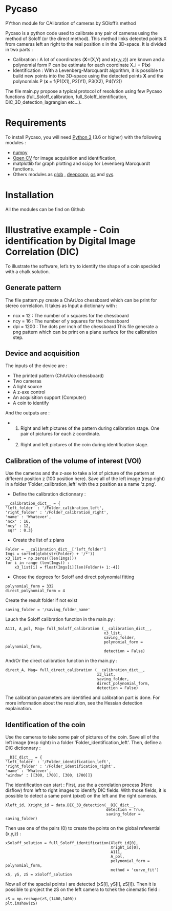 # Pycaso
PYthon module for CAlibration of cameras by SOloff’s method

Pycaso is a python code used to calibrate any pair of cameras using the method of Soloff (or the direct method). This method links detected points X from cameras left an right to the real position x in the 3D-space. It is divided in two parts :
- Calibration : A lot of coordinates (**X**=(X,Y) and **x**(x,y,z)) are known and a polynomial form P can be estimate for each coordinate X_i = P(**x**)
- Identification : With a Levenberg-Marcquardt algorithm, it is possible to build new points into the 3D-space using the detected points **X** and the polynomials P (**x** = f(P1(X1), P2(Y1), P3(X2), P4(Y2))


The file main.py propose a typical protocol of resolution using few Pycaso functions (full_Soloff_calibration, full_Soloff_identification, DIC_3D_detection_lagrangian etc...).

# Requirements
To install Pycaso, you will need [Python 3](https://www.python.org/downloads/) (3.6 or higher) with the following modules :
- [numpy](https://pypi.org/project/opencv-python/)
- [Open CV](https://matplotlib.org/) for image acquisition and identification, 
- matplotlib for graph plotting and scipy for Levenberg  Marcquardt  functions. 
- Others modules as [glob](https://docs.python.org/3/library/glob.html) , [deepcopy](https://docs.python.org/3/library/copy.html), [os](https://docs.python.org/3/library/os.html) and [sys](https://docs.python.org/3/library/sys.html). 

# Installation
All the modules can be find on Github

# Illustrative example - Coin identification by Digital Image Correlation (DIC)
To illustrate the software, let’s try to identify the shape of a coin speckled with
a chalk solution.

## Generate pattern
The file pattern.py create a ChArUco chessboard which can be print for stereo
correlation. It takes as Input a dictionary with :
- ncx = 12 : The number of x squares for the chessboard
- ncy = 16 : The number of y squares for the chessboard
- dpi = 1200 : The dots per inch of the chessboard
This file generate a png pattern which can be print on a plane surface for the calibration step.

## Device and acquisition
The inputs of the device are :
- The printed pattern (ChArUco chessboard)
- Two cameras
- A light source
- A z-axe control
- An acquisition support (Computer)
- A coin to identify

And the outputs are :
- 1) Right and left pictures of the pattern during calibration stage. One pair of
pictures for each z coordinate.
- 2) Right and left pictures of the coin during identification stage.

## Calibration of the volume of interest (VOI)
Use the cameras and the z-axe to take a lot of picture of the pattern at different position z (100 position here).
Save all of the left image (resp right) in a folder 'Folder_calibration_left' with the z position as a name 'z.png'.
- Define the calibration dictionnary :
```
__calibration_dict__ = {
'left_folder' : '/Folder_calibration_left',
'right_folder' : '/Folder_calibration_right',
'name' : 'Whatever',
'ncx' : 16,
'ncy' : 12,
 sqr' : 0.3}
 ```
 - Create the list of z plans
```
Folder = __calibration_dict__['left_folder']
Imgs = sorted(glob(str(Folder) + '/*'))
x3_list = np.zeros((len(Imgs)))
for i in range (len(Imgs)) :
    x3_list[i] = float(Imgs[i][len(Folder)+ 1:-4])
```

- Chose the degrees for Soloff and direct polynomial fitting
```
polynomial_form = 332
direct_polynomial_form = 4
```
Create the result folder if not exist
```
saving_folder = '/saving_folder_name'
```
Lauch the Soloff calibration function in the main.py :
```
A111, A_pol, Mag= full_Soloff_calibration (__calibration_dict__,
                                           x3_list,
                                           saving_folder,
                                           polynomial_form = polynomial_form,
                                           detection = False)
``` 
And/Or the direct calibration function in the main.py :
```
direct_A, Mag= full_direct_calibration (__calibration_dict__,
                                        x3_list,
                                        saving_folder,
                                        direct_polynomial_form,
                                        detection = False)
``` 
The calibration parameters are identified and calibration part is done. For more information about the resolution, see the Hessian detection explaination.

## Identification of the coin
Use the cameras to take some pair of pictures of the coin.
Save all of the left image (resp right) in a folder 'Folder_identification_left'. Then, define a DIC dictionnary :
```
__DIC_dict__ = {
'left_folder' : '/Folder_identification_left',
'right_folder' : '/Folder_identification_right',
'name' : 'Whatever',
'window' : [[300, 1700], [300, 1700]]}
```

The identification can start :
First, use the a correlation process (Here disflow) from left to right images to identify DIC fields. With those fields, it is possible to detect a same point (pixel) on the left and the right cameras.
```
Xleft_id, Xright_id = data.DIC_3D_detection(__DIC_dict__, 
	                                        detection = True,
	                                        saving_folder = saving_folder)
```
Then use one of the pairs (0) to create the points on the global referential (x,y,z) :
```
xSoloff_solution = full_Soloff_identification(Xleft_id[0],
                                              Xright_id[0],
                                              A111, 
                                              A_pol,
                                              polynomial_form = polynomial_form,
                                              method = 'curve_fit')       
xS, yS, zS = xSoloff_solution
```
Now all of the spacial points i are detected (xS[i], yS[i], zS[i]). 
Then it is possible to project the zS on the left camera to tchek the cinematic field :
```
zS = np.reshape(zS,(1400,1400))
plt.imshow(zS)
```

